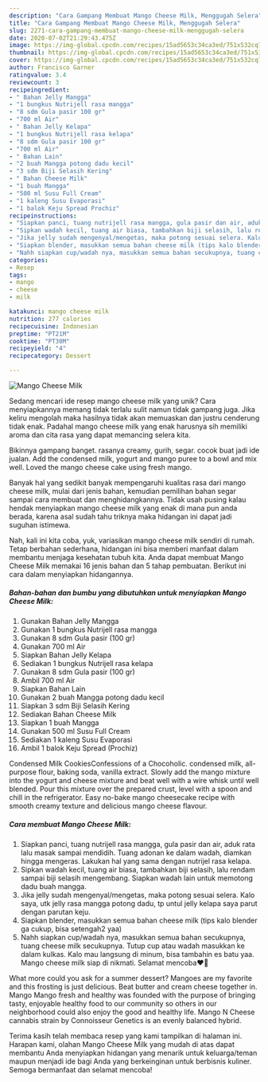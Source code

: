 ```yaml
---
description: "Cara Gampang Membuat Mango Cheese Milk, Menggugah Selera"
title: "Cara Gampang Membuat Mango Cheese Milk, Menggugah Selera"
slug: 2271-cara-gampang-membuat-mango-cheese-milk-menggugah-selera
date: 2020-07-02T21:29:43.475Z
image: https://img-global.cpcdn.com/recipes/15ad5653c34ca3ed/751x532cq70/mango-cheese-milk-foto-resep-utama.jpg
thumbnail: https://img-global.cpcdn.com/recipes/15ad5653c34ca3ed/751x532cq70/mango-cheese-milk-foto-resep-utama.jpg
cover: https://img-global.cpcdn.com/recipes/15ad5653c34ca3ed/751x532cq70/mango-cheese-milk-foto-resep-utama.jpg
author: Francisco Garner
ratingvalue: 3.4
reviewcount: 3
recipeingredient:
- " Bahan Jelly Mangga"
- "1 bungkus Nutrijell rasa mangga"
- "8 sdm Gula pasir 100 gr"
- "700 ml Air"
- " Bahan Jelly Kelapa"
- "1 bungkus Nutrijell rasa kelapa"
- "8 sdm Gula pasir 100 gr"
- "700 ml Air"
- " Bahan Lain"
- "2 buah Mangga potong dadu kecil"
- "3 sdm Biji Selasih Kering"
- " Bahan Cheese Milk"
- "1 buah Mangga"
- "500 ml Susu Full Cream"
- "1 kaleng Susu Evaporasi"
- "1 balok Keju Spread Prochiz"
recipeinstructions:
- "Siapkan panci, tuang nutrijell rasa mangga, gula pasir dan air, aduk rata lalu masak sampai mendidih. Tuang adonan ke dalam wadah, diamkan hingga mengeras. Lakukan hal yang sama dengan nutrijel rasa kelapa."
- "Sipkan wadah kecil, tuang air biasa, tambahkan biji selasih, lalu rendam sampai biji selasih mengembang. Siapkan wadah lain untuk memotong dadu buah mangga."
- "Jika jelly sudah mengenyal/mengetas, maka potong sesuai selera. Kalo saya, utk jelly rasa mangga potong dadu, tp untul jelly kelapa saya parut dengan parutan keju."
- "Siapkan blender, masukkan semua bahan cheese milk (tips kalo blender ga cukup, bisa setengah2 yaa)"
- "Nahh siapkan cup/wadah nya, masukkan semua bahan secukupnya, tuang cheese milk secukupnya. Tutup cup atau wadah masukkan ke dalam kulkas. Kalo mau langsung di minum, bisa tambahin es batu yaa. Mango cheese milk siap di nikmati. Selamat mencoba❤🥰"
categories:
- Resep
tags:
- mango
- cheese
- milk

katakunci: mango cheese milk 
nutrition: 277 calories
recipecuisine: Indonesian
preptime: "PT21M"
cooktime: "PT30M"
recipeyield: "4"
recipecategory: Dessert

---
```



![Mango Cheese Milk](https://img-global.cpcdn.com/recipes/15ad5653c34ca3ed/751x532cq70/mango-cheese-milk-foto-resep-utama.jpg)

Sedang mencari ide resep mango cheese milk yang unik? Cara menyiapkannya memang tidak terlalu sulit namun tidak gampang juga. Jika keliru mengolah maka hasilnya tidak akan memuaskan dan justru cenderung tidak enak. Padahal mango cheese milk yang enak harusnya sih memiliki aroma dan cita rasa yang dapat memancing selera kita.

Bikinnya gampang banget. rasanya creamy, gurih, segar. cocok buat jadi ide jualan. Add the condensed milk, yogurt and mango puree to a bowl and mix well. Loved the mango cheese cake using fresh mango.

Banyak hal yang sedikit banyak mempengaruhi kualitas rasa dari mango cheese milk, mulai dari jenis bahan, kemudian pemilihan bahan segar sampai cara membuat dan menghidangkannya. Tidak usah pusing kalau hendak menyiapkan mango cheese milk yang enak di mana pun anda berada, karena asal sudah tahu triknya maka hidangan ini dapat jadi suguhan istimewa.


Nah, kali ini kita coba, yuk, variasikan mango cheese milk sendiri di rumah. Tetap berbahan sederhana, hidangan ini bisa memberi manfaat dalam membantu menjaga kesehatan tubuh kita. Anda dapat membuat Mango Cheese Milk memakai 16 jenis bahan dan 5 tahap pembuatan. Berikut ini cara dalam menyiapkan hidangannya.

<!--inarticleads1-->

##### Bahan-bahan dan bumbu yang dibutuhkan untuk menyiapkan Mango Cheese Milk:

1. Gunakan  Bahan Jelly Mangga
1. Gunakan 1 bungkus Nutrijell rasa mangga
1. Gunakan 8 sdm Gula pasir (100 gr)
1. Gunakan 700 ml Air
1. Siapkan  Bahan Jelly Kelapa
1. Sediakan 1 bungkus Nutrijell rasa kelapa
1. Gunakan 8 sdm Gula pasir (100 gr)
1. Ambil 700 ml Air
1. Siapkan  Bahan Lain
1. Gunakan 2 buah Mangga potong dadu kecil
1. Siapkan 3 sdm Biji Selasih Kering
1. Sediakan  Bahan Cheese Milk
1. Siapkan 1 buah Mangga
1. Gunakan 500 ml Susu Full Cream
1. Sediakan 1 kaleng Susu Evaporasi
1. Ambil 1 balok Keju Spread (Prochiz)


Condensed Milk CookiesConfessions of a Chocoholic. condensed milk, all-purpose flour, baking soda, vanilla extract. Slowly add the mango mixture into the yogurt and cheese mixture and beat well with a wire whisk until well blended. Pour this mixture over the prepared crust, level with a spoon and chill in the refrigerator. Easy no-bake mango cheesecake recipe with smooth creamy texture and delicious mango cheese flavour. 

<!--inarticleads2-->

##### Cara membuat Mango Cheese Milk:

1. Siapkan panci, tuang nutrijell rasa mangga, gula pasir dan air, aduk rata lalu masak sampai mendidih. Tuang adonan ke dalam wadah, diamkan hingga mengeras. Lakukan hal yang sama dengan nutrijel rasa kelapa.
1. Sipkan wadah kecil, tuang air biasa, tambahkan biji selasih, lalu rendam sampai biji selasih mengembang. Siapkan wadah lain untuk memotong dadu buah mangga.
1. Jika jelly sudah mengenyal/mengetas, maka potong sesuai selera. Kalo saya, utk jelly rasa mangga potong dadu, tp untul jelly kelapa saya parut dengan parutan keju.
1. Siapkan blender, masukkan semua bahan cheese milk (tips kalo blender ga cukup, bisa setengah2 yaa)
1. Nahh siapkan cup/wadah nya, masukkan semua bahan secukupnya, tuang cheese milk secukupnya. Tutup cup atau wadah masukkan ke dalam kulkas. Kalo mau langsung di minum, bisa tambahin es batu yaa. Mango cheese milk siap di nikmati. Selamat mencoba❤🥰


What more could you ask for a summer dessert? Mangoes are my favorite and this frosting is just delicious. Beat butter and cream cheese together in. Mango Mango fresh and healthy was founded with the purpose of bringing tasty, enjoyable healthy food to our community so others in our neighborhood could also enjoy the good and healthy life. Mango N Cheese cannabis strain by Connoisseur Genetics is an evenly balanced hybrid. 

Terima kasih telah membaca resep yang kami tampilkan di halaman ini. Harapan kami, olahan Mango Cheese Milk yang mudah di atas dapat membantu Anda menyiapkan hidangan yang menarik untuk keluarga/teman maupun menjadi ide bagi Anda yang berkeinginan untuk berbisnis kuliner. Semoga bermanfaat dan selamat mencoba!
